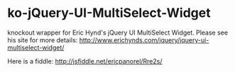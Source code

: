 ko-jQuery-UI-MultiSelect-Widget
===============================

knockout wrapper for Eric Hynd's jQuery UI MultiSelect Widget. Please see his site for more details: http://www.erichynds.com/jquery/jquery-ui-multiselect-widget/

Here is a fiddle: http://jsfiddle.net/ericpanorel/Rre2s/
